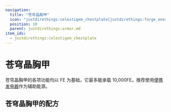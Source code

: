 ```yaml
---
navigation:
  title: "苍穹晶胸甲"
  icon: "justdirethings:celestigem_chestplate[justdirethings:forge_energy=10000]"
  position: 10
  parent: justdirethings:armor.md
item_ids:
  - justdirethings:celestigem_chestplate
---
```


# 苍穹晶胸甲

苍穹晶胸甲的各项功能均以 FE 为基础，它最多能承载 10,000FE。推荐使用[便携发电器](./item_pocket_generator.md)作为辅助能源。

## 苍穹晶胸甲的配方



<Recipe id="justdirethings:celestigem_chestplate" />

